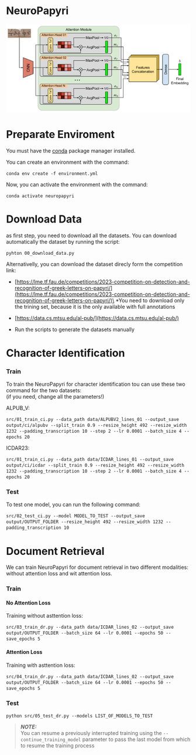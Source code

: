 # NeuroPapyri
![Main NeuroPapyri architecture](asssets/main_architecture.png)
# Preparate Enviroment
You must have the [conda](https://conda.io/projects/conda/en/latest/index.html) package manager installed.

You can create an environment with the command:
```console
conda env create -f environment.yml
```
Now, you can activate the environment with the command:
```console
conda activate neuropapyri
```
# Download Data
as first step, you need to download all the datasets.
You can download automatically the dataset by running the script:
```console
pyhton 00_download_data.py
```

Alternativelly, you can download the dataset direcly form the competition link:

- [https://lme.tf.fau.de/competitions/2023-competition-on-detection-and-recognition-of-greek-letters-on-papyri/](https://lme.tf.fau.de/competitions/2023-competition-on-detection-and-recognition-of-greek-letters-on-papyri/)\
*You need to download only the trining set, because it is the only available with full annotations

- [https://data.cs.mtsu.edu/al-pub/](https://data.cs.mtsu.edu/al-pub/)

- Run the scripts to generate the datasets manually


# Character Identification

### Train
To train the NeuroPapyri for character identification tou can use these two command for the two datasets: \
(if you need, change all the parameters!)

ALPUB_V:
```console
src/01_train_ci.py --data_path data/ALPUBV2_lines_01 --output_save output/ci/alpubv --split_train 0.9 --resize_height 492 --resize_width 1232 --padding_transcription 10 --step 2 --lr 0.0001 --batch_size 4 --epochs 20
```

ICDAR23:
```console
src/01_train_ci.py --data_path data/ICDAR_lines_01 --output_save output/ci/icdar --split_train 0.9 --resize_height 492 --resize_width 1232 --padding_transcription 10 --step 2 --lr 0.0001 --batch_size 4 --epochs 20
```

### Test
To test one model, you can run the following command:
```console
src/02_test_ci.py --model MODEL_TO_TEST --output_save output/OUTPUT_FOLDER --resize_height 492 --resize_width 1232 --padding_transcription 10
```

# Document Retrieval
We can train NeuroPapyri for document retrieval in two different modalities: without attention loss and wit attention loss.

### Train
#### No Attention Loss
Training without asttention loss:
```console
src/03_train_dr.py --data_path data/ICDAR_lines_02 --output_save output/OUTPUT_FOLDER --batch_size 64 --lr 0.0001 --epochs 50 --save_epochs 5
```

#### Attention Loss
Training with asttention loss:
```console
src/04_train_dr.py --data_path data/ICDAR_lines_02 --output_save output/OUTPUT_FOLDER --batch_size 64 --lr 0.0001 --epochs 50 --save_epochs 5
```

### Test
```console
python src/05_test_dr.py --models LIST_OF_MODELS_TO_TEST
```


> **_NOTE:_** \
You can resume a previously interrupted training using the `--continue_training_model` parameter to pass the last model from which to resume the training process

